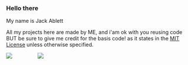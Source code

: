 ### Hello there 
My name is Jack Ablett

All my projects here are made by ME, and i'am ok with you reusing code BUT be sure to give me credit for the basis code! as it states in the [MIT License](https://opensource.org/licenses/MIT) unless otherwise specified.

![](https://github-readme-stats.vercel.app/api?username=jackablett&show_icons=true&include_all_commits=true&theme=dark)⠀⠀⠀   ⠀⠀⠀ ![](https://github-readme-stats.vercel.app/api/top-langs/?username=jackablett&layout=default&theme=dark)
